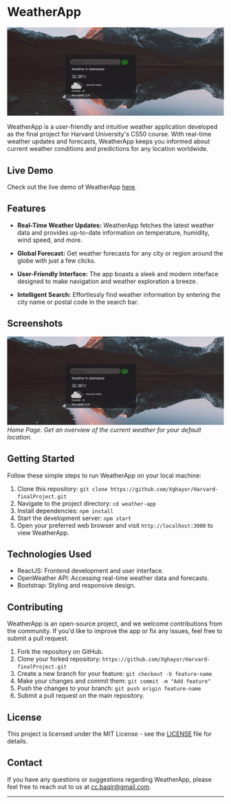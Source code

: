# WeatherApp

![WeatherApp Banner](weather.png)

WeatherApp is a user-friendly and intuitive weather application developed as the final project for Harvard University's CS50 course. With real-time weather updates and forecasts, WeatherApp keeps you informed about current weather conditions and predictions for any location worldwide.

## Live Demo

Check out the live demo of WeatherApp [here](https://xghayor.github.io/Harvard-finalProject/).

## Features

- **Real-Time Weather Updates:** WeatherApp fetches the latest weather data and provides up-to-date information on temperature, humidity, wind speed, and more.

- **Global Forecast:** Get weather forecasts for any city or region around the globe with just a few clicks.

- **User-Friendly Interface:** The app boasts a sleek and modern interface designed to make navigation and weather exploration a breeze.

- **Intelligent Search:** Effortlessly find weather information by entering the city name or postal code in the search bar.



## Screenshots

![WeatherApp Home](weather.png)
*Home Page: Get an overview of the current weather for your default location.*


## Getting Started

Follow these simple steps to run WeatherApp on your local machine:

1. Clone this repository: `git clone https://github.com/Xghayor/Harvard-finalProject.git`
2. Navigate to the project directory: `cd weather-app`
3. Install dependencies: `npm install`
4. Start the development server: `npm start`
5. Open your preferred web browser and visit `http://localhost:3000` to view WeatherApp.

## Technologies Used

- ReactJS: Frontend development and user interface.
- OpenWeather API: Accessing real-time weather data and forecasts.
- Bootstrap: Styling and responsive design.

## Contributing

WeatherApp is an open-source project, and we welcome contributions from the community. If you'd like to improve the app or fix any issues, feel free to submit a pull request.

1. Fork the repository on GitHub.
2. Clone your forked repository: `https://github.com/Xghayor/Harvard-finalProject.git`
3. Create a new branch for your feature: `git checkout -b feature-name`
4. Make your changes and commit them: `git commit -m "Add feature"`
5. Push the changes to your branch: `git push origin feature-name`
6. Submit a pull request on the main repository.

## License

This project is licensed under the MIT License - see the [LICENSE](LICENSE) file for details.

## Contact

If you have any questions or suggestions regarding WeatherApp, please feel free to reach out to us at cc.baqir@gmail.com.

---

